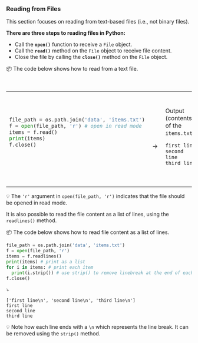### Reading from Files

This section focuses on reading from text-based files (i.e., not binary files).

**There are three steps to reading files in Python:**
* Call the **`open()`** function to receive a `File` object.
* Call the **`read()`** method on the `File` object to receive file content.
* Close the file by calling the **`close()`** method on the `File` object.

<tip-box> 

:package: The code below shows how to read from a text file.

<table> 
<tr>
  <td>

```python
file_path = os.path.join('data', 'items.txt')
f = open(file_path, 'r') # open in read mode
items = f.read()
print(items)
f.close()
```
  </td>
  <td><br><br>&nbsp;→&nbsp;</td>
  <td><br><br>
Output (contents of the `items.txt`):
```
first line
second line
third line
```
  </td>
</tr>
</table>

:bulb: The `'r'` argument in `open(file_path, 'r')` indicates that the file should be opened <tooltip content="when a file is open in read mode, you can read from it but cannot write to it">in read mode</tooltip>. 

</tip-box>

It is also possible to read the file content as a list of lines, using the `readlines()` method.

<tip-box> 

:package: The code below shows how to read file content as a list of lines.

```python
file_path = os.path.join('data', 'items.txt')
f = open(file_path, 'r')
items = f.readlines()
print(items) # print as a list
for i in items: # print each item
  print(i.strip()) # use strip() to remove linebreak at the end of each line
f.close()
```
:arrow_heading_down:
```
['first line\n', 'second line\n', 'third line\n']
first line
second line
third line
```
:bulb: Note how each line ends with a `\n` which represents the line break. It can be removed using the `strip()` method.

</tip-box>

<panel type="danger" header=":muscle: Exercise: File Stats" expanded no-close>
  <include src="e-fileStats.md" />
</panel><p/>
